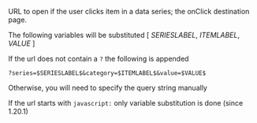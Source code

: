 URL to open if the user clicks item in a data series; the onClick destination page. 

The following variables will be substituted [ $SERIESLABEL$, $ITEMLABEL$, $VALUE$ ] 

If the url does not contain a `?` the following is appended 

`?series=$SERIESLABEL$&category=$ITEMLABEL$&value=$VALUE$ `

Otherwise, you will need to specify the query string manually

If the url starts with `javascript:` only variable substitution is done (since 1.20.1)